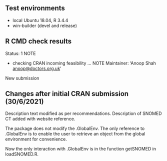 ## Test environments
* local Ubuntu 18.04, R 3.4.4
* win-builder (devel and release)

## R CMD check results
Status: 1 NOTE

* checking CRAN incoming feasibility ... NOTE
Maintainer: ‘Anoop Shah <anoop@doctors.org.uk>’

New submission

## Changes after initial CRAN submission (30/6/2021)

Description text modified as per recommendations.
Description of SNOMED CT added with website reference.

The package does not modify the .GlobalEnv. The only
reference to .GlobalEnv is to enable the user to retrieve an
object from the global environment for convenience.

Now the only interaction with .GlobalEnv is in the function
getSNOMED in loadSNOMED.R.
